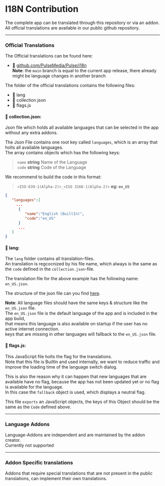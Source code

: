 # I18N Contribution
The complete app can be translated through this repository or via an addon.  
All official translations are available in our public github repository.  

___
### Official Translations
The Official translations can be found here:  
- 📁 [github.com/PulseMedia/Pulse/i18n](https://github.com/PulseMedia/Pulse/tree/main/i18n)  
**Note**: the `main` branch is equal to the current app release, there already might be language changes in another branch

The folder of the official translations contains the following files:

- 📁 lang
- 📰 collection.json
- 📰 flags.js


#### 📰 collection.json:

Json file which holds all available languages that can be selected in the app without any extra addons.  

The Json File contains one root key called `languages`, which is an array that holts all available languages.  
The array contains objects which has the following keys:

> `name` **string** Name of the Language  
> `code` **string** Code of the Language

We recommend to build the code in this format:
> `<ISO-639-1(Alpha-2)>_<ISO 3166-1(Alpha-2)>` **eg: `en_US`**

```json
{
   "languages":[
     ...
      {
         "name":"English (BuiltIn)",
         "code":"en_US"
      }
      ...
   ]
}
```

#### 📁 lang:

The `lang` folder contains all translation-files.  
An translation is regcocnized by his file name, which always is the same as the `code` defined in the `collection.json`-file.  

The translation file for the above example has the following name: `en_US.json`.

The structure of the json file can you find [here](/development/misc/i18n.md).

**Note**: All language files should have the same keys & structure like the `en_US.json` file.  
The `en_US.json` file is the default language of the app and is included in the app build,  
that means this language is also available on startup if the user has no active internet connection.  
keys that are missing in other languages will fallback to the `en_US.json` file.

#### 📰 flags.js:

This JavaScript file holts the flag for the translations.  
Note that this file is BuiltIn and used internally, we want to reduce traffic and improve the loading time of the language switch dialog.  

This is also the reason why it can happen that new languages that are available have no flag, because the app has not been updated yet or no flag is available for the language.  
In this case the `fallback` object is used, which displays a neutral flag.


This file `exports` an JavaScript objects, the keys of this Object should be the same as the `Code` defined above.

___
### Language Addons
Language-Addons are independent and are maintained by the addon creator.  
Currently not supported

___
### Addon Specific translations
Addons that require special translations that are not present in the public translations, can implement their own translations.  
